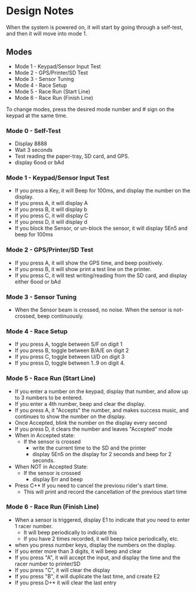 # Design Notes

When the system is powered on, it will start by going through a self-test, and then it will move into mode 1.

## Modes

- Mode 1 - Keypad/Sensor Input Test
- Mode 2 - GPS/Printer/SD Test
- Mode 3 - Sensor Tuning
- Mode 4 - Race Setup
- Mode 5 - Race Run (Start Line)
- Mode 6 - Race Run (Finish Line)

To change modes, press the desired mode number and # sign on the keypad at the same time.

### Mode 0 - Self-Test

- Display 8888
- Wait 3 seconds
- Test reading the paper-tray, SD card, and GPS.
- display 6ood or bAd

### Mode 1 - Keypad/Sensor Input Test

- If you press a Key, it will Beep for 100ms, and display the number on the display.
- If you press A, it will display A
- If you press B, it will display b
- If you press C, it will display C
- If you press D, it will display d
- If you block the Sensor, or un-block the sensor, it will display 5En5 and beep for 100ms

### Mode 2 - GPS/Printer/SD Test

- If you press A, it will show the GPS time, and beep positively.
- If you press B, it will show print a test line on the printer.
- If you press C, it will test writing/reading from the SD card, and display either 6ood or bAd

### Mode 3 - Sensor Tuning

- When the Sensor beam is crossed, no noise. When the sensor is not-crossed, beep continuously.

### Mode 4 - Race Setup

- If you press A, toggle between S/F on digit 1
- If you press B, toggle between B/A/E on digit 2
- If you press C, toggle between U/D on digit 3
- If you press D, toggle between 1..9 on digit 4.

### Mode 5 - Race Run (Start Line)

- If you enter a number on the keypad, display that number, and allow up to 3 numbers to be entered.
- If you enter a 4th number, beep and clear the display.
- If you press A, it "Accepts" the number, and makes success music, and continues to show the number on the display.
- Once Accepted, blink the number on the display every second
- If you press D, it clears the number and leaves "Accepted" mode
- When in Accepted state:
  - If the sensor is crossed
    - write the current time to the SD and the printer
    - display 5En5 on the display for 2 seconds and beep for 2 seconds.
- When NOT in Accepted State:
  - If the sensor is crossed
    - display Err and beep
- Press C+* If you need to cancel the previosu rider's start time.
  - This will print and record the cancellation of the previous start time

### Mode 6 - Race Run (Finish Line)

- When a sensor is triggered, display E1 to indicate that you need to enter 1 racer number.
  - It will beep periodically to indicate this
  - If you have 2 times recorded, it will beep twice periodically, etc.
- when you press number keys, display the numbers on the display.
- If you enter more than 3 digits, it will beep and clear
- If you press "A", it will accept the input, and display the time and the racer number to printer/SD
- If you press "C", it will clear the display
- If you press "B", it will duplicate the last time, and create E2
- If you press D+* it will clear the last entry
